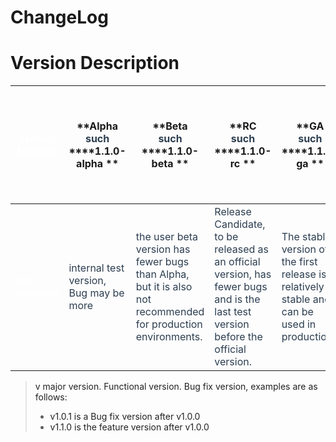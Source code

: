 # ChangeLog

# Version Description 
| **<font style="color:#FFFFFF;">version Number </font>** | **Alpha **<br/>**<font style="color:rgb(44, 62, 80);">such </font>****1.1.0-alpha ** | **Beta **<br/>**<font style="color:rgb(44, 62, 80);">such </font>****1.1.0-beta ****<font style="color:rgb(44, 62, 80);"></font>** | **RC **<br/>**<font style="color:rgb(44, 62, 80);">such </font>****1.1.0-rc ****<font style="color:rgb(44, 62, 80);"></font>** | **GA **<br/>**<font style="color:rgb(44, 62, 80);">such </font>****1.1.0-ga ****<font style="color:rgb(44, 62, 80);"></font>** | **Release ****<font style="color:rgb(44, 62, 80);">or leave blank </font>**<br/>**<font style="color:rgb(44, 62, 80);">such </font>****1.1.0-release ****<font style="color:rgb(44, 62, 80);">, </font>****1.1.0 ** |
| --- | --- | --- | --- | --- | --- |
| **<font style="color:#FFFFFF;">use Scenario </font>** | <font style="color:rgb(44, 62, 80);">internal test version, Bug may be more </font> | <font style="color:rgb(44, 62, 80);">the user beta version has fewer bugs than Alpha, but it is also not recommended for production environments. </font> | <font style="color:rgb(44, 62, 80);">Release Candidate, to be released as an official version, has fewer bugs and is the last test version before the official version. </font> | <font style="color:rgb(44, 62, 80);">The stable version of the first release is relatively stable and can be used in production. </font> | <font style="color:rgb(44, 62, 80);">Final release </font> |




> <font style="color:rgba(0, 0, 0, 0.87);">v major version. Functional version. Bug fix version, examples are as follows: </font>
>
> + <font style="color:rgba(0, 0, 0, 0.87);">v1.0.1 is a Bug fix version after v1.0.0</font>
> + <font style="color:rgba(0, 0, 0, 0.87);">v1.1.0 is the feature version after v1.0.0</font>
>

